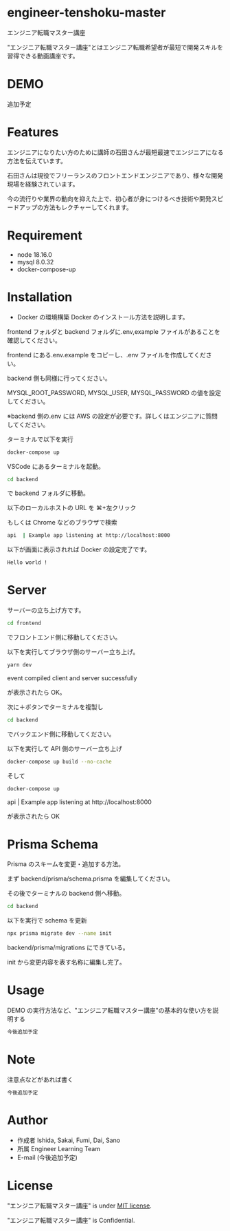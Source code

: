 # engineer-tenshoku-master

エンジニア転職マスター講座

"エンジニア転職マスター講座"とはエンジニア転職希望者が最短で開発スキルを習得できる動画講座です。

# DEMO

追加予定

# Features

エンジニアになりたい方のために講師の石田さんが最短最速でエンジニアになる方法を伝えています。

石田さんは現役でフリーランスのフロントエンドエンジニアであり、様々な開発現場を経験されています。

今の流行りや業界の動向を抑えた上で、初心者が身につけるべき技術や開発スピードアップの方法もレクチャーしてくれます。

# Requirement

- node 18.16.0
- mysql 8.0.32
- docker-compose-up

# Installation

- Docker の環境構築
  Docker のインストール方法を説明します。

frontend フォルダと backend フォルダに.env,example ファイルがあることを確認してください。

frontend にある.env.example をコピーし、.env ファイルを作成してください。

backend 側も同様に行ってください。

MYSQL_ROOT_PASSWORD, MYSQL_USER, MYSQL_PASSWORD の値を設定してください。

※backend 側の.env には AWS の設定が必要です。詳しくはエンジニアに質問してください。

ターミナルで以下を実行

```bash
docker-compose up
```

VSCode にあるターミナルを起動。

```bash
cd backend
```

で backend フォルダに移動。

以下のローカルホストの URL を ⌘+左クリック

もしくは Chrome などのブラウザで検索

```bash
api  | Example app listening at http://localhost:8000
```

以下が画面に表示されれば Docker の設定完了です。

```bash
Hello world !
```

# Server

サーバーの立ち上げ方です。

```bash
cd frontend
```

でフロントエンド側に移動してください。

以下を実行してブラウザ側のサーバー立ち上げ。

```bash
yarn dev
```

event compiled client and server successfully

が表示されたら OK。

次に＋ボタンでターミナルを複製し

```bash
cd backend
```

でバックエンド側に移動してください。

以下を実行して API 側のサーバー立ち上げ

```bash
docker-compose up build --no-cache
```

そして

```bash
docker-compose up
```

api | Example app listening at http://localhost:8000

が表示されたら OK

# Prisma Schema

Prisma のスキームを変更・追加する方法。

まず backend/prisma/schema.prisma を編集してください。

その後でターミナルの backend 側へ移動。

```bash
cd backend
```

以下を実行で schema を更新

```bash
npx prisma migrate dev --name init
```

backend/prisma/migrations にできている。

init から変更内容を表す名称に編集し完了。

# Usage

DEMO の実行方法など、"エンジニア転職マスター講座"の基本的な使い方を説明する

```bash
今後追加予定
```

# Note

注意点などがあれば書く

```bash
今後追加予定
```

# Author

- 作成者
  Ishida, Sakai, Fumi, Dai, Sano
- 所属
  Engineer Learning Team
- E-mail
  (今後追加予定)

# License

"エンジニア転職マスター講座" is under [MIT license](https://).

"エンジニア転職マスター講座" is Confidential.
